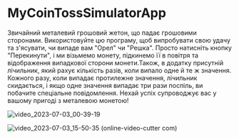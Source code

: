 # MyCoinTossSimulatorApp
Звичайний металевий грошовий жетон, що падає грошовими сторонами. Використовуйте цю програму, щоб випробувати
свою удачу та з'ясувати, чи випаде вам "Орел" чи "Решка". Просто натисніть кнопку "Перекинути", і ми візьмемо монету, 
підкинемо її в повітря та відображення випадкової сторони монети.Також, в додатку присутній лічильник, який рахує кількість 
разів, коли випало одне й те ж значення. Кожного разу, коли випадає протилежне значення, лічильник скидається, і якщо 
одне значення випадає три рази поспіль, ви побачите спеціальне повідомлення.
Нехай успіх супроводжує вас у вашому пригоді з металевою монетою!

![video_2023-07-03_00-39-19](https://github.com/Lanpasto/MyCoinTossSimulatorApp/assets/77079137/492cbadb-3109-4bad-86a8-03aa8c81d5a4)








![video_2023-07-03_15-50-35 (online-video-cutter com)](https://github.com/Lanpasto/MyCoinTossSimulatorApp/assets/77079137/7619831e-9655-4c61-8981-648a8a1d9f8c)


